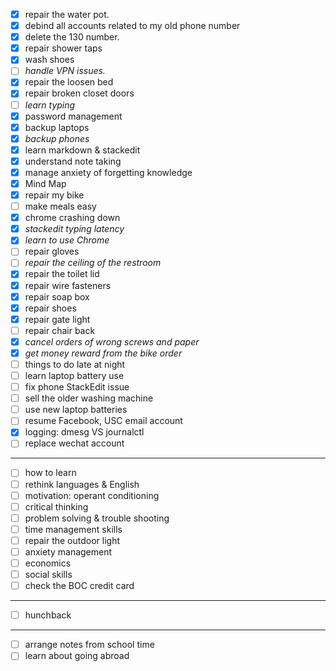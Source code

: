 - [x] repair the water pot.
- [x] debind all accounts related to my old phone number
- [x] delete the 130 number.
- [x] repair shower taps
- [x] wash shoes
- [ ] *handle VPN issues.*
- [x] repair the loosen bed
- [x] repair broken closet doors
- [ ] *learn typing*
- [x] password management
- [x] backup laptops
- [x] *backup phones*
- [x] learn markdown & stackedit
- [x] understand note taking
- [x] manage anxiety of forgetting knowledge
- [x] Mind Map
- [x] repair my bike
- [ ] make meals easy
- [x] chrome crashing down
- [x] *stackedit typing latency*
- [x] *learn to use Chrome*
- [ ] repair gloves
- [ ] *repair the ceiling of the restroom*
- [x] repair the toilet lid
- [x] repair wire fasteners
- [x] repair soap box
- [x] repair shoes
- [x] repair gate light
- [ ] repair chair back
- [x] *cancel orders of wrong screws and paper*
- [x] *get money reward from the bike order*
- [ ] things to do late at night 
- [ ] learn laptop battery use
- [ ] fix phone StackEdit issue
- [ ] sell the older washing machine
- [ ] use new laptop batteries
- [ ] resume Facebook, USC email account
- [x] logging: dmesg VS journalctl
- [ ] replace wechat account
___
- [ ] how to learn
- [ ] rethink languages & English
- [ ] motivation: operant conditioning
- [ ] critical thinking
- [ ] problem solving & trouble shooting
- [ ] time management skills
- [ ] repair the outdoor light
- [ ] anxiety management
- [ ] economics
- [ ] social skills
- [ ] check the BOC credit card
---
-	[ ] hunchback
---
- [ ] arrange notes from school time
- [ ] learn about going abroad
<!--stackedit_data:
eyJoaXN0b3J5IjpbLTUwOTA1NzA5MSwtMTQ2ODczMjIyNSwtOD
Y5OTA2NjkyLDE3NTA1OTI0MzEsLTEzMzMxMzQxMjUsNDE5OTA1
ODI5LDU3NTcxNzU4MSwtMTUwODk1NzU3NywtNDgwNzQ0OTU0LC
0yMTI4NTM3NTk0XX0=
-->